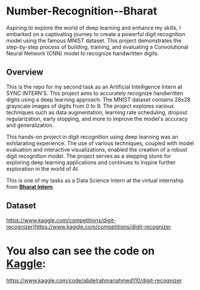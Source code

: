 # Number-Recognition--Bharat

Aspiring to explore the world of deep learning and enhance my skills, I embarked on a captivating journey to create a powerful digit recognition model using the famous MNIST dataset. This project demonstrates the step-by-step process of building, training, and evaluating a Convolutional Neural Network (CNN) model to recognize handwritten digits.

## Overview

This is the repo for my second task as an Artificial Intelligence Intern at SYNC INTERN'S. This project aims to accurately recognize handwritten digits using a deep learning approach. The MNIST dataset contains 28x28 grayscale images of digits from 0 to 9. The project explores various techniques such as data augmentation, learning rate scheduling, dropout regularization, early stopping, and more to improve the model's accuracy and generalization.

This hands-on project in digit recognition using deep learning was an exhilarating experience. The use of various techniques, coupled with model evaluation and interactive visualizations, enabled the creation of a robust digit recognition model. The project serves as a stepping stone for exploring deep learning applications and continues to inspire further exploration in the world of AI.

This is one of my tasks as a Data Science Intern at the virtual internship from [**Bharat Intern**](https://www.linkedin.com/company/bharat-intern).

## Dataset
https://www.kaggle.com/competitions/digit-recognizer)https://www.kaggle.com/competitions/digit-recognizer

# You also can see the code on [**Kaggle**](https://www.kaggle.com):
https://www.kaggle.com/code/abdelrahmanahmed110/digit-recognizer
